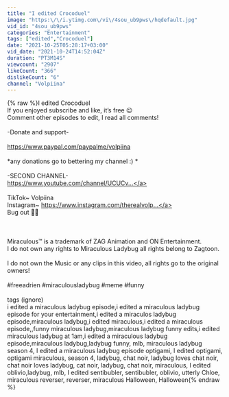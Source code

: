 ```yaml
---
title: "I edited Crocoduel"
image: "https:\/\/i.ytimg.com\/vi\/4sou_ub9pws\/hqdefault.jpg"
vid_id: "4sou_ub9pws"
categories: "Entertainment"
tags: ["edited","Crocoduel"]
date: "2021-10-25T05:28:17+03:00"
vid_date: "2021-10-24T14:52:04Z"
duration: "PT3M14S"
viewcount: "2907"
likeCount: "366"
dislikeCount: "6"
channel: "Volpiina"
---
```

{% raw %}I edited Crocoduel<br />If you enjoyed subscribe and like, it’s free 😉<br />Comment other episodes to edit, I read all comments!<br /><br />-Donate and support-<br /><br /><a rel="nofollow" target="blank" href="https://www.paypal.com/paypalme/volpiina">https://www.paypal.com/paypalme/volpiina</a><br /><br />*any donations go to bettering my channel :) *<br /><br />-SECOND CHANNEL-<br /><a rel="nofollow" target="blank" href="https://www.youtube.com/channel/UCUCv...">https://www.youtube.com/channel/UCUCv...</a><br /><br />TikTok~ Volpiina<br />Instagram~ <a rel="nofollow" target="blank" href="https://www.instagram.com/therealvolp...">https://www.instagram.com/therealvolp...</a> <br />Bug out 👨‍🦼<br /><br /><br /><br />Miraculous™️ is a trademark of ZAG Animation and ON Entertainment.<br />I do not own any rights to Miraculous Ladybug all rights belong to Zagtoon.<br /><br />I do not own the Music or any clips in this video, all rights go to the original owners!<br /><br />#freeadrien #miraculousladybug #meme #funny<br /><br />tags (ignore)<br />i edited a miraculous ladybug episode,i edited a miraculous ladybug episode for your entertainment,i edited a miraculos ladybug episode,miraculous ladybug,i edited miraculous,i edited a miraculous episode,,funny miraculous ladybug,miraculous ladybug funny edits,i edited miraculous ladybug at 1am,i edited a miraculous ladybug episode,miraculous ladybug,ladybug funny, mlb, miraculous ladybug season 4, I edited a miraculous ladybug episode optigami, I edited optigami, optigami miraculous, season 4, ladybug, chat noir, ladybug loves chat noir, chat noir loves ladybug, cat noir, ladybug, chat noir, miraculous, I edited oblivio,ladybug, mlb, I edited sentibubler, sentibubler, oblivio, utterly Chloe, miraculous reverser, reverser, miraculous Halloween, Halloween{% endraw %}
